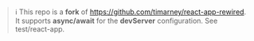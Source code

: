 > ℹ️
This repo is a **fork** of https://github.com/timarney/react-app-rewired. It supports **async/await** for the **devServer** configuration. See test/react-app.
